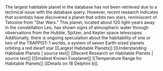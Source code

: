 The largest habitable planet in the database has not been retrieved due to a technical issue with the database query. However, recent research indicates that scientists have discovered a planet that orbits two stars, reminiscent of Tatooine from "Star Wars." This planet, located about 120 light-years away in the constellation Leo, has shown signs of atmospheric water through observations from the Hubble, Spitzer, and Kepler space telescopes. Additionally, there is ongoing speculation about the habitability of one or two of the TRAPPIST-1 worlds, a system of seven Earth-sized planets orbiting a red dwarf star [[Largest Habitable Planets]] [[Understanding Habitable Planets | source text]] [[Recent Research on Habitable Planets | source text]] [[Smallest Known Exoplanet]] [[Temperature Range for Habitable Planets]] [[Details on 18 Delphini b]].
